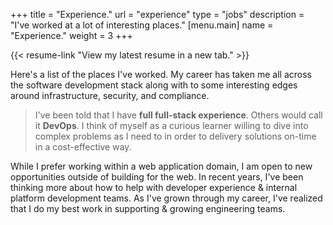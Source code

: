 +++
title = "Experience."
url = "experience"
type = "jobs"
description = "I've worked at a lot of interesting places."
[menu.main]
name = "Experience."
weight = 3
+++

{{< resume-link "View my latest resume in a new tab." >}}

Here's a list of the places I've worked. My career has taken me all across the
software development stack along with to some interesting edges around
infrastructure, security, and compliance.

> I've been told that I have **full full-stack experience**. Others would call
> it **DevOps**. I think of myself as a curious learner willing to dive into
> complex problems as I need to in order to delivery solutions on-time in a
> cost-effective way.

While I prefer working within a web application domain, I am open to new
opportunities outside of building for the web. In recent years, I've been
thinking more about how to help with developer experience & internal platform
development teams. As I've grown through my career, I've realized that I do my
best work in supporting & growing engineering teams.
